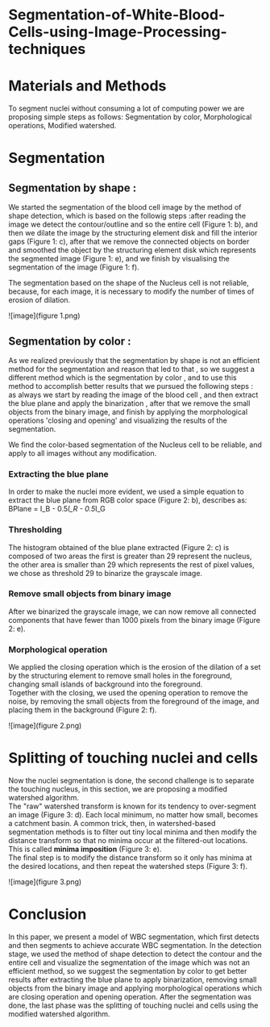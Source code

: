 # Segmentation-of-White-Blood-Cells-using-Image-Processing-techniques

Materials and Methods
=====================

To segment nuclei without consuming a lot of computing power we are
proposing simple steps as follows: Segmentation by color, Morphological
operations, Modified watershed.

Segmentation
============

Segmentation by shape :
-----------------------

We started the segmentation of the blood cell image by the method of
shape detection, which is based on the followig steps :after reading the
image we detect the contour/outline and so the entire cell (Figure 1:
b), and then we dilate the image by the structuring element disk and
fill the interior gaps (Figure 1: c), after that we remove the connected
objects on border and smoothed the object by the structuring element
disk which represents the segmented image (Figure 1: e), and we finish
by visualising the segmentation of the image (Figure 1: f).

The segmentation based on the shape of the Nucleus cell is not reliable,
because, for each image, it is necessary to modify the number of times
of erosion of dilation.

![image](figure 1.png)

Segmentation by color :
-----------------------

As we realized previously that the segmentation by shape is not an
efficient method for the segmentation and reason that led to that , so
we suggest a different method which is the segmentation by color , and
to use this method to accomplish better results that we pursued the
following steps : as always we start by reading the image of the blood
cell , and then extract the blue plane and apply the binarization ,
after that we remove the small objects from the binary image, and finish
by applying the morphological operations 'closing and opening' and
visualizing the results of the segmentation.

We find the color-based segmentation of the Nucleus cell to be reliable,
and apply to all images without any modification.

### Extracting the blue plane

In order to make the nuclei more evident, we used a simple equation to
extract the blue plane from RGB color space (Figure 2: b), describes as:
BPlane = I_B  - 0.5*I_R - 0.5*I_G

### Thresholding

The histogram obtained of the blue plane extracted (Figure 2: c) is
composed of two areas the first is greater than 29 represent the
nucleus, the other area is smaller than 29 which represents the rest of
pixel values, we chose as threshold 29 to binarize the grayscale image.

### Remove small objects from binary image

After we binarized the grayscale image, we can now remove all connected
components that have fewer than 1000 pixels from the binary image
(Figure 2: e).

### Morphological operation

We applied the closing operation which is the erosion of the dilation of
a set by the structuring element to remove small holes in the
foreground, changing small islands of background into the foreground.\
Together with the closing, we used the opening operation to remove the
noise, by removing the small objects from the foreground of the image,
and placing them in the background (Figure 2: f).

![image](figure 2.png)

Splitting of touching nuclei and cells
======================================

Now the nuclei segmentation is done, the second challenge is to separate
the touching nucleus, in this section, we are proposing a modified
watershed algorithm.\
The \"raw\" watershed transform is known for its tendency to
over-segment an image (Figure 3: d). Each local minimum, no matter how
small, becomes a catchment basin. A common trick, then, in
watershed-based segmentation methods is to filter out tiny local minima
and then modify the distance transform so that no minima occur at the
filtered-out locations. This is called **minima imposition** (Figure 3:
e).\
The final step is to modify the distance transform so it only has minima
at the desired locations, and then repeat the watershed steps (Figure 3:
f).

![image](figure 3.png)

Conclusion
==========

In this paper, we present a model of WBC segmentation, which first
detects and then segments to achieve accurate WBC segmentation. In the
detection stage, we used the method of shape detection to detect the
contour and the entire cell and visualize the segmentation of the image
which was not an efficient method, so we suggest the segmentation by
color to get better results after extracting the blue plane to apply
binarization, removing small objects from the binary image and applying
morphological operations which are closing operation and opening
operation. After the segmentation was done, the last phase was the
splitting of touching nuclei and cells using the modified watershed
algorithm.
